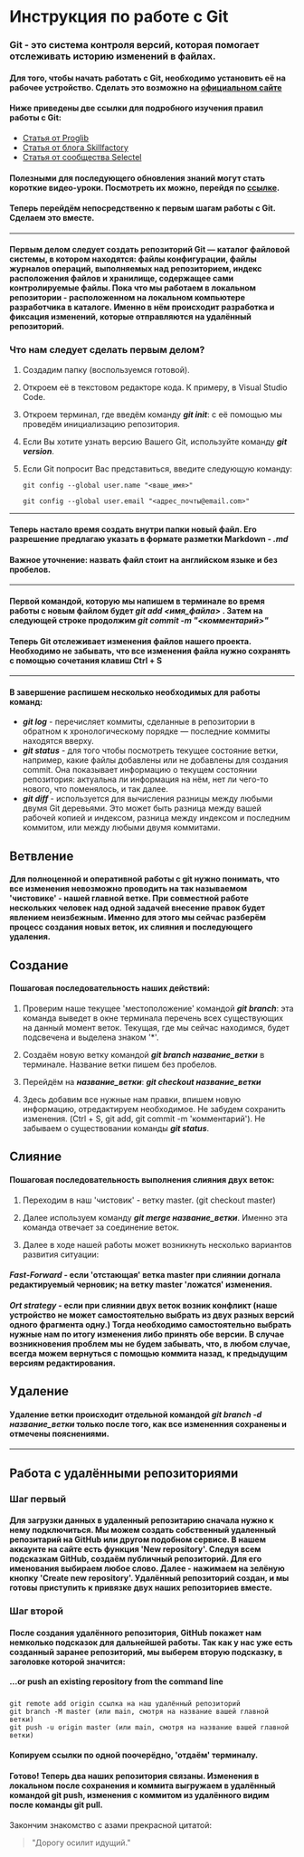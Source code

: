 # Инструкция по работе с Git
### **Git** - это система контроля версий, которая помогает отслеживать историю изменений в файлах. ###
#### Для того, чтобы начать работать с **Git**, необходимо установить её на рабочее устройство. Сделать это возможно на [официальном сайте](https://git-scm.com/book/ru/v2/%D0%92%D0%B2%D0%B5%D0%B4%D0%B5%D0%BD%D0%B8%D0%B5-%D0%A3%D1%81%D1%82%D0%B0%D0%BD%D0%BE%D0%B2%D0%BA%D0%B0-Git) ####
#### Ниже приведены две ссылки для подробного изучения правил работы с **Git**: ####
* [Статья от Proglib](https://proglib.io/p/git-for-half-an-hour) 
* [Статья от блога Skillfactory](https://blog.skillfactory.ru/glossary/git/)
* [Статья от сообщества Selectel](https://selectel.ru/blog/tutorials/git-setup-and-common-commands/) 

#### Полезными для последующего обновления знаний могут стать короткие видео-уроки. Посмотреть их можно, перейдя по [ссылке](https://monsterlessons.com/project/series/git-dlya-nachinayushih). ####
#### Теперь перейдём непосредственно к первым шагам работы с Git. Сделаем это вместе. ####
****
#### Первым делом следует создать **репозиторий Git** — каталог файловой системы, в котором находятся: файлы конфигурации, файлы журналов операций, выполняемых над репозиторием, индекс расположения файлов и хранилище, содержащее сами контролируемые файлы. Пока что мы работаем в **локальном репозитории** - расположенном на локальном компьютере разработчика в каталоге. Именно в нём происходит разработка и фиксация изменений, которые отправляются на удалённый репозиторий. #### 

### Что нам следует сделать первым делом? ###
1. Создадим папку (воспользуемся готовой).

2. Откроем её в текстовом редакторе кода. К примеру, в Visual Studio Code. 

3. Откроем терминал, где введём команду ***git init***: с её помощью мы проведём инициализацию репозитория. 

4. Если Вы хотите узнать версию Вашего Git, используйте команду ***git version***.

5. Если Git попросит Вас представиться, введите следующую команду:

       git config --global user.name "<ваше_имя>"
  
       git config --global user.email "<адрес_почты@email.com>" 
       
****

#### Теперь настало время создать внутри папки новый файл. Его разрешение предлагаю указать в формате разметки Markdown - ***.md*** ####
#### Важное уточнение: назвать файл стоит на английском языке и без пробелов. #### 
---
#### Первой командой, которую мы напишем в терминале во время работы с новым файлом будет ***git add <имя_файла>*** . Затем на следующей строке продолжим ***git commit  -m "<комментарий>"*** ####
####  Теперь Git отслеживает изменения файлов нашего проекта. Необходимо не забывать, что все изменения файла нужно сохранять с помощью сочетания клавиш Сtrl + S ####
----
#### В завершение распишем несколько необходимых для работы команд: ####
* ***git log*** - перечисляет коммиты, сделанные в репозитории в обратном к хронологическому порядке — последние коммиты находятся вверху.
* ***git status*** - для того чтобы посмотреть текущее состояние ветки, например, какие файлы добавлены или не добавлены для создания commit. Она показывает информацию о текущем состоянии репозитория: актуальна ли информация на нём, нет ли чего-то нового, что поменялось, и так далее.
* ***git diff*** - используется для вычисления разницы между любыми двумя Git деревьями. Это может быть разница между вашей рабочей копией и индексом, разница между индексом и последним коммитом, или между любыми двумя коммитами.

## Ветвление ##

#### Для полноценной и оперативной работы с **git** нужно понимать, что все изменения невозможно проводить на так называемом 'чистовике' - нашей главной ветке. При совместной работе нескольких  человек над одной задачей внесение правок будет явлением неизбежным. Именно для этого мы сейчас разберём процесс создания новых веток, их слияния и последующего удаления. #### 
## Создание ##

#### Пошаговая последовательность наших действий: ####
 
 1. Проверим наше текущее 'местоположение' командой ***git branch***: эта команда выведет в окне терминала перечень всех существующих на данный момент веток. Текущая, где мы сейчас находимся, будет подсвечена и выделена знаком '*'.

 2. Создаём новую ветку командой ***git branch название_ветки*** в терминале. Название ветки пишем без пробелов.

 3. Перейдём на ***название_ветки***: ***git checkout название_ветки***

 4. Здесь добавим все нужные нам правки, впишем новую информацию, отредактируем необходимое. Не забудем сохранить изменения. (Ctrl + S, git add, git commit -m 'комментарий'). Не забываем о существовании команды ***git status***.

## Слияние ##
 #### Пошаговая последовательность выполнения слияния двух веток: ####

 1. Переходим в наш 'чистовик' - ветку master. (git checkout master)

 2. Далее используем команду ***git merge название_ветки***. Именно эта команда отвечает за соединение веток.

 3. Далее в ходе нашей работы может возникнуть несколько вариантов развития ситуации: 
 #### ***Fast-Forward*** - если 'отстающая' ветка master при слиянии догнала редактируемый черновик; на ветку master 'ложатся' изменения. ####
 #### ***Ort strategy*** - если при слиянии двух веток возник конфликт (наше устройство не может самостоятельно выбрать из двух разных версий одного фрагмента одну.) Тогда необходимо самостоятельно выбрать нужные нам по итогу изменения либо принять обе версии. В случае возникновения проблем мы не будем забывать, что, в любом случае, всегда можем вернуться с помощью коммита назад, к предыдущим версиям редактирования. ####

## Удаление ##

#### Удаление ветки происходит отдельной командой ***git branch -d название_ветки*** только после того, как все измененния сохранены и отмечены пояснениями. ####
_____
## Работа с удалёнными репозиториями ##
### Шаг первый
#### Для загрузки данных в удаленный репозитарию сначала нужно к нему подключиться.  Мы можем создать собственный удаленный репозитарий на GitHub или другом подобном сервисе. В нашем аккаунте на сайте есть функция 'New repository'. Следуя всем подсказкам GitHub, создаём публичный репозиторий. Для его именования выбираем любое слово. Далее - нажимаем на зелёную кнопку 'Create new repository'. Удалённый репозиторий создан, и мы готовы приступить к привязке двух наших репозиториев вместе. 
### Шаг второй ###
####  После создания удалённого репозитория, GitHub покажет нам немколько подсказок для дальнейшей работы. Так как у нас уже есть созданный заранее репозиторий, мы выберем вторую подсказку, в заголовке которой значится: ####
**…or push an existing repository from the command line**
#####
    git remote add origin ссылка на наш удалённый репозиторий 
    git branch -M master (или main, смотря на название вашей главной ветки) 
    git push -u origin master (или main, смотря на название вашей главной ветки) 
#### Копируем ссылки по одной поочерёдно, 'отдаём' терминалу. ####
#### Готово! Теперь два наших репозитория связаны. Изменения в локальном после сохранения и коммита выгружаем в удалённый командой **git push**, изменения с коммитом из удалённого видим после команды **git pull**. ####
 Закончим знакомство с азами прекрасной цитатой: 
>"Дорогу осилит идущий."
